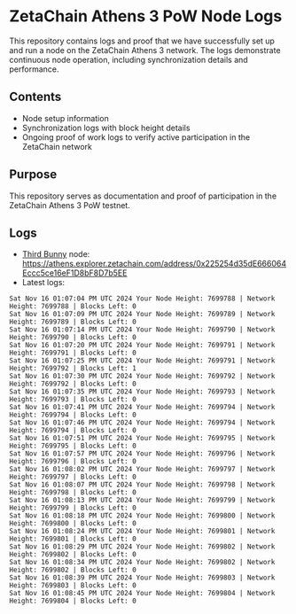 # ZetaChain Athens 3 PoW Node Logs
This repository contains logs and proof that we have successfully set up and run a node on the ZetaChain Athens 3 network. The logs demonstrate continuous node operation, including synchronization details and performance.

## Contents
- Node setup information
- Synchronization logs with block height details
- Ongoing proof of work logs to verify active participation in the ZetaChain network

## Purpose
This repository serves as documentation and proof of participation in the ZetaChain Athens 3 PoW testnet.

## Logs

- [Third Bunny](https://thirdbunny.xyz/) node: https://athens.explorer.zetachain.com/address/0x225254d35dE666064Eccc5ce16eF1D8bF8D7b5EE
- Latest logs:
```
Sat Nov 16 01:07:04 PM UTC 2024 Your Node Height: 7699788 | Network Height: 7699788 | Blocks Left: 0
Sat Nov 16 01:07:09 PM UTC 2024 Your Node Height: 7699789 | Network Height: 7699789 | Blocks Left: 0
Sat Nov 16 01:07:14 PM UTC 2024 Your Node Height: 7699790 | Network Height: 7699790 | Blocks Left: 0
Sat Nov 16 01:07:20 PM UTC 2024 Your Node Height: 7699791 | Network Height: 7699791 | Blocks Left: 0
Sat Nov 16 01:07:25 PM UTC 2024 Your Node Height: 7699791 | Network Height: 7699792 | Blocks Left: 1
Sat Nov 16 01:07:30 PM UTC 2024 Your Node Height: 7699792 | Network Height: 7699792 | Blocks Left: 0
Sat Nov 16 01:07:35 PM UTC 2024 Your Node Height: 7699793 | Network Height: 7699793 | Blocks Left: 0
Sat Nov 16 01:07:41 PM UTC 2024 Your Node Height: 7699794 | Network Height: 7699794 | Blocks Left: 0
Sat Nov 16 01:07:46 PM UTC 2024 Your Node Height: 7699794 | Network Height: 7699794 | Blocks Left: 0
Sat Nov 16 01:07:51 PM UTC 2024 Your Node Height: 7699795 | Network Height: 7699795 | Blocks Left: 0
Sat Nov 16 01:07:57 PM UTC 2024 Your Node Height: 7699796 | Network Height: 7699796 | Blocks Left: 0
Sat Nov 16 01:08:02 PM UTC 2024 Your Node Height: 7699797 | Network Height: 7699797 | Blocks Left: 0
Sat Nov 16 01:08:07 PM UTC 2024 Your Node Height: 7699798 | Network Height: 7699798 | Blocks Left: 0
Sat Nov 16 01:08:13 PM UTC 2024 Your Node Height: 7699799 | Network Height: 7699799 | Blocks Left: 0
Sat Nov 16 01:08:18 PM UTC 2024 Your Node Height: 7699800 | Network Height: 7699800 | Blocks Left: 0
Sat Nov 16 01:08:24 PM UTC 2024 Your Node Height: 7699801 | Network Height: 7699801 | Blocks Left: 0
Sat Nov 16 01:08:29 PM UTC 2024 Your Node Height: 7699802 | Network Height: 7699802 | Blocks Left: 0
Sat Nov 16 01:08:34 PM UTC 2024 Your Node Height: 7699802 | Network Height: 7699802 | Blocks Left: 0
Sat Nov 16 01:08:39 PM UTC 2024 Your Node Height: 7699803 | Network Height: 7699803 | Blocks Left: 0
Sat Nov 16 01:08:45 PM UTC 2024 Your Node Height: 7699804 | Network Height: 7699804 | Blocks Left: 0
```
